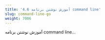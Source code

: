 ```yaml
---
title: '4.6 آموزش نوشتن برنامه command line'
slug: command-line-go
weight: 7006
---
```


آموزش نوشتن برنامه command line...